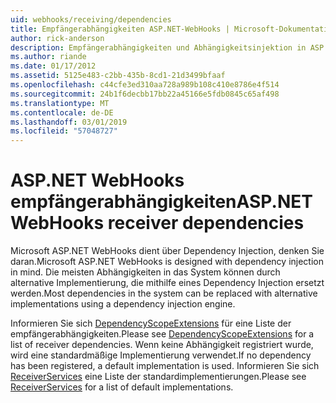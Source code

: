 ```yaml
---
uid: webhooks/receiving/dependencies
title: Empfängerabhängigkeiten ASP.NET-WebHooks | Microsoft-Dokumentation
author: rick-anderson
description: Empfängerabhängigkeiten und Abhängigkeitsinjektion in ASP.NET WebHooks.
ms.author: riande
ms.date: 01/17/2012
ms.assetid: 5125e483-c2bb-435b-8cd1-21d3499bfaaf
ms.openlocfilehash: c44cfe3ed310aa728a989b108c410e8786e4f514
ms.sourcegitcommit: 24b1f6decbb17bb22a45166e5fdb0845c65af498
ms.translationtype: MT
ms.contentlocale: de-DE
ms.lasthandoff: 03/01/2019
ms.locfileid: "57048727"
---
```

# <a name="aspnet-webhooks-receiver-dependencies"></a><span data-ttu-id="b5e92-103">ASP.NET WebHooks empfängerabhängigkeiten</span><span class="sxs-lookup"><span data-stu-id="b5e92-103">ASP.NET WebHooks receiver dependencies</span></span>

<span data-ttu-id="b5e92-104">Microsoft ASP.NET WebHooks dient über Dependency Injection, denken Sie daran.</span><span class="sxs-lookup"><span data-stu-id="b5e92-104">Microsoft ASP.NET WebHooks is designed with dependency injection in mind.</span></span> <span data-ttu-id="b5e92-105">Die meisten Abhängigkeiten in das System können durch alternative Implementierung, die mithilfe eines Dependency Injection ersetzt werden.</span><span class="sxs-lookup"><span data-stu-id="b5e92-105">Most dependencies in the system can be replaced with alternative implementations using a dependency injection engine.</span></span>

<span data-ttu-id="b5e92-106">Informieren Sie sich [DependencyScopeExtensions](https://github.com/aspnet/WebHooks/blob/master/src/Microsoft.AspNet.WebHooks.Receivers/Extensions/DependencyScopeExtensions.cs) für eine Liste der empfängerabhängigkeiten.</span><span class="sxs-lookup"><span data-stu-id="b5e92-106">Please see [DependencyScopeExtensions](https://github.com/aspnet/WebHooks/blob/master/src/Microsoft.AspNet.WebHooks.Receivers/Extensions/DependencyScopeExtensions.cs) for a list of receiver dependencies.</span></span> <span data-ttu-id="b5e92-107">Wenn keine Abhängigkeit registriert wurde, wird eine standardmäßige Implementierung verwendet.</span><span class="sxs-lookup"><span data-stu-id="b5e92-107">If no dependency has been registered, a default implementation is used.</span></span> <span data-ttu-id="b5e92-108">Informieren Sie sich [ReceiverServices](https://github.com/aspnet/WebHooks/blob/master/src/Microsoft.AspNet.WebHooks.Receivers/Services/ReceiverServices.cs) eine Liste der standardimplementierungen.</span><span class="sxs-lookup"><span data-stu-id="b5e92-108">Please see [ReceiverServices](https://github.com/aspnet/WebHooks/blob/master/src/Microsoft.AspNet.WebHooks.Receivers/Services/ReceiverServices.cs) for a list of default implementations.</span></span>
